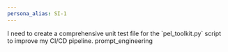 ```yaml
---
persona_alias: SI-1
---
```

<Mandate>
  <high_level_goal>
    I need to create a comprehensive unit test file for the `pel_toolkit.py` script to improve my CI/CD pipeline.
  </high_level_goal>
  <target_project>
    prompt_engineering
  </target_project>
  <persona_manifest>
    <Inject src="persona_manifest.yml" />
  </persona_manifest>
</Mandate>